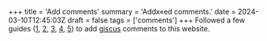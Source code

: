 +++
title = 'Add comments'
summary = 'Addx«ed comments.'
date = 2024-03-10T12:45:03Z
draft = false
tags = ['comments']
+++
Followed a few guides ([1](https://cdwilson.dev/articles/using-giscus-for-comments-in-hugo/), [2](https://blog.mrhaydendp.com/posts/adding-giscus-to-hugo-site/), [3](https://www.justinjbird.me/blog/2023/adding-comments-to-a-hugo-site-using-giscus/), [4](https://blog.puvvadi.me/posts/github-comments-hugo-giscus/), [5](https://github.com/davidsneighbour/hugo-modules/blob/main/documentation/giscus/header-card.png)) to add [giscus](https://giscus.app/) comments to this website.
